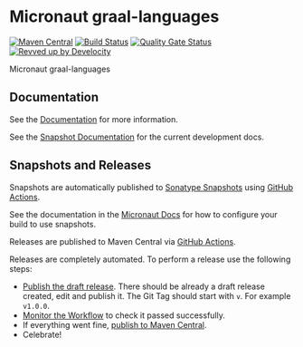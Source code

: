 <!-- Checklist: https://github.com/micronaut-projects/micronaut-core/wiki/New-Module-Checklist -->

# Micronaut graal-languages

[![Maven Central](https://img.shields.io/maven-central/v/io.micronaut.graal-languages/micronaut-project-template.svg?label=Maven%20Central)](https://search.maven.org/search?q=g:%22io.micronaut.project-template%22%20AND%20a:%22micronaut-project-template%22)
[![Build Status](https://github.com/micronaut-projects/micronaut-graal-languages/workflows/Java%20CI/badge.svg)](https://github.com/micronaut-projects/micronaut-project-template/actions)
[![Quality Gate Status](https://sonarcloud.io/api/project_badges/measure?project=micronaut-projects_micronaut-template&metric=alert_status)](https://sonarcloud.io/summary/new_code?id=micronaut-projects_micronaut-template)
[![Revved up by Develocity](https://img.shields.io/badge/Revved%20up%20by-Develocity-06A0CE?logo=Gradle&labelColor=02303A)](https://ge.micronaut.io/scans)

Micronaut graal-languages

## Documentation

See the [Documentation](https://micronaut-projects.github.io/micronaut-graal-languages/latest/guide/) for more information.

See the [Snapshot Documentation](https://micronaut-projects.github.io/micronaut-graal-languages/snapshot/guide/) for the current development docs.

<!-- ## Examples

Examples can be found in the [examples](https://github.com/micronaut-projects/micronaut-graal-languages/tree/master/examples) directory. -->

## Snapshots and Releases

Snapshots are automatically published to [Sonatype Snapshots](https://s01.oss.sonatype.org/content/repositories/snapshots/io/micronaut/) using [GitHub Actions](https://github.com/micronaut-projects/micronaut-graal-languages/actions).

See the documentation in the [Micronaut Docs](https://docs.micronaut.io/latest/guide/index.html#usingsnapshots) for how to configure your build to use snapshots.

Releases are published to Maven Central via [GitHub Actions](https://github.com/micronaut-projects/micronaut-graal-languages/actions).

Releases are completely automated. To perform a release use the following steps:

* [Publish the draft release](https://github.com/micronaut-projects/micronaut-graal-languages/releases). There should be already a draft release created, edit and publish it. The Git Tag should start with `v`. For example `v1.0.0`.
* [Monitor the Workflow](https://github.com/micronaut-projects/micronaut-graal-languages/actions?query=workflow%3ARelease) to check it passed successfully.
* If everything went fine, [publish to Maven Central](https://github.com/micronaut-projects/micronaut-graal-languages/actions?query=workflow%3A"Maven+Central+Sync").
* Celebrate!
